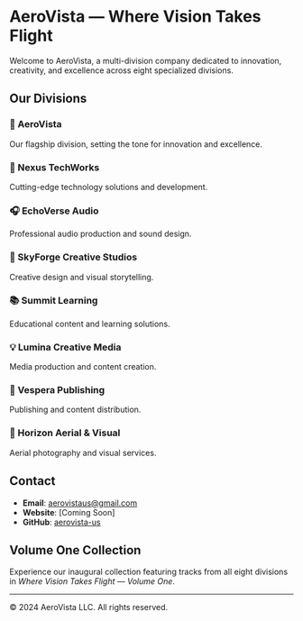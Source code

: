 # AeroVista — Where Vision Takes Flight

Welcome to AeroVista, a multi-division company dedicated to innovation, creativity, and excellence across eight specialized divisions.

## Our Divisions

### 🎵 AeroVista
Our flagship division, setting the tone for innovation and excellence.

### 🔧 Nexus TechWorks  
Cutting-edge technology solutions and development.

### 🎧 EchoVerse Audio
Professional audio production and sound design.

### 🎨 SkyForge Creative Studios
Creative design and visual storytelling.

### 📚 Summit Learning
Educational content and learning solutions.

### 💡 Lumina Creative Media
Media production and content creation.

### 📖 Vespera Publishing
Publishing and content distribution.

### 🚁 Horizon Aerial & Visual
Aerial photography and visual services.

## Contact

- **Email**: aerovistaus@gmail.com
- **Website**: [Coming Soon]
- **GitHub**: [aerovista-us](https://github.com/aerovista-us)

## Volume One Collection

Experience our inaugural collection featuring tracks from all eight divisions in *Where Vision Takes Flight — Volume One*.

---

© 2024 AeroVista LLC. All rights reserved.
